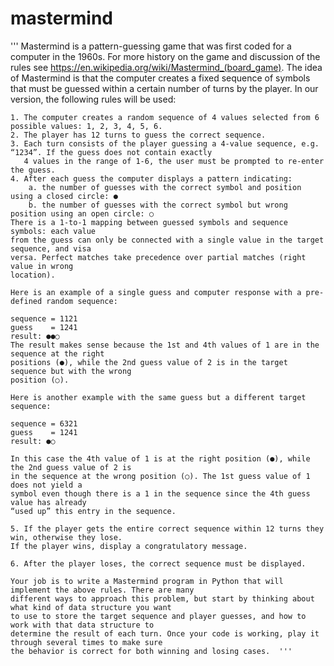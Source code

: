 # mastermind
''' Mastermind is a pattern-guessing game that was first coded for a computer in the 1960s. For more history
     on the game and discussion of the rules see https://en.wikipedia.org/wiki/Mastermind_(board_game). The
     idea of Mastermind is that the computer creates a fixed sequence of symbols that must be guessed within
     a certain number of turns by the player. In our version, the following rules will be used:

    1. The computer creates a random sequence of 4 values selected from 6 possible values: 1, 2, 3, 4, 5, 6.
    2. The player has 12 turns to guess the correct sequence.
    3. Each turn consists of the player guessing a 4-value sequence, e.g. “1234”. If the guess does not contain exactly 
       4 values in the range of 1-6, the user must be prompted to re-enter the guess.
    4. After each guess the computer displays a pattern indicating:
        a. the number of guesses with the correct symbol and position using a closed circle: ●
        b. the number of guesses with the correct symbol but wrong position using an open circle: ○
    There is a 1-to-1 mapping between guessed symbols and sequence symbols: each value
    from the guess can only be connected with a single value in the target sequence, and visa
    versa. Perfect matches take precedence over partial matches (right value in wrong
    location).
    
    Here is an example of a single guess and computer response with a pre-defined random sequence:
    
    sequence = 1121
    guess    = 1241
    result: ●●○
    The result makes sense because the 1st and 4th values of 1 are in the sequence at the right
    positions (●), while the 2nd guess value of 2 is in the target sequence but with the wrong
    position (○).
    
    Here is another example with the same guess but a different target sequence:
    
    sequence = 6321
    guess    = 1241
    result: ●○
    
    In this case the 4th value of 1 is at the right position (●), while the 2nd guess value of 2 is
    in the sequence at the wrong position (○). The 1st guess value of 1 does not yield a
    symbol even though there is a 1 in the sequence since the 4th guess value has already
    “used up” this entry in the sequence.
    
    5. If the player gets the entire correct sequence within 12 turns they win, otherwise they lose.
    If the player wins, display a congratulatory message.
    
    6. After the player loses, the correct sequence must be displayed. 
    
    Your job is to write a Mastermind program in Python that will implement the above rules. There are many
    different ways to approach this problem, but start by thinking about what kind of data structure you want
    to use to store the target sequence and player guesses, and how to work with that data structure to
    determine the result of each turn. Once your code is working, play it through several times to make sure
    the behavior is correct for both winning and losing cases.  '''
